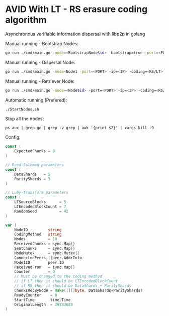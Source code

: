 # AVID With LT - RS erasure coding algorithm
Asynchronous verifiable information dispersal with libp2p in golang

Manual running - Bootstrap Nodes:
```bash
go run ./cmd/main.go -node=<BootstrapNode$id> -bootstrap=true -port=<PORT> -ip=<IP> -coding=<RS/LT>
```

Manual running - Dispersal Node:
```bash
go run ./cmd/main.go -node=Node1 -port=<PORT> -ip=<IP> -coding=<RS/LT>
```

Manual running - Retriever Node:
```bash
go run ./cmd/main.go -node=<Node$id> -port=<PORT> -ip=<IP> -coding=<RS/LT>
```

Automatic running (Prefered):
```bash
./StartNodes.sh
```

Stop all the nodes:
```terminal
ps aux | grep go | grep -v grep | awk '{print $2}' | xargs kill -9
```


Config:

```go
const (
	ExpectedChunks = 6
)

// Reed-Solomon parameters
const (
	DataShards   = 5
	ParityShards = 3
)

// Luby-Transform parameters
const (
	LTSourceBlocks      = 5
	LTEncodedBlockCount = 7
	RandomSeed          = 42
)

var (
	NodeID         string
	CodingMethod   string
	Nodes          = 10
	ReceivedChunks = sync.Map{}
	SentChunks     = sync.Map{}
	NodeMutex      = sync.Mutex{}
	ConnectedPeers []peer.AddrInfo
	Node1ID        peer.ID
	ReceivedFrom   = sync.Map{}
	Counter        = 0
	// Must be changed to the coding method
	// if LT then it should be LTEncodedBlockCount
	// if RS then it should be DataShards + ParityShards
	ChunksRecByNode = make([][]byte, DataShards+ParityShards)
	ReadyCounter    = 0
	StartTime       time.Time
	OriginalLength  = 29283680
)
```